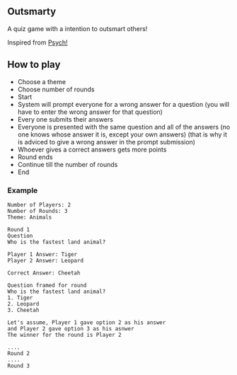## Outsmarty

A quiz game with a intention to outsmart others!

Inspired from [Psych!](https://play.google.com/store/apps/details?id=com.wb.goog.ellen.psych&hl=en&gl=US)

## How to play

- Choose a theme
- Choose number of rounds
- Start
- System will prompt everyone for a wrong answer for a question
   (you will have to enter the wrong answer for that question)
- Every one submits their answers
- Everyone is presented with the same question and all of the answers
    (no one knows whose answer it is, except your own answers)
    (that is why it is adviced to give a wrong answer in the prompt submission)
- Whoever gives a correct answers gets more points
- Round ends
- Continue till the number of rounds
- End

### Example

```
Number of Players: 2
Number of Rounds: 3
Theme: Animals

Round 1
Question
Who is the fastest land animal?

Player 1 Answer: Tiger
Player 2 Answer: Leopard

Correct Answer: Cheetah

Question framed for round
Who is the fastest land animal?
1. Tiger
2. Leopard
3. Cheetah

Let's assume, Player 1 gave option 2 as his answer
and Player 2 gave option 3 as his asnwer
The winner for the round is Player 2

....
Round 2
....
Round 3
```



